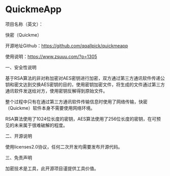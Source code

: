 # QuickmeApp
项目名称（英文）：

快密（Quickme）

开源地址Github：https://github.com/qqallpick/quickmeapp

使用说明：https://www.zsuuu.com/?p=1305

一、安全性说明

基于RSA算法的非对称加密对AES密钥进行加密，双方通过第三方通讯软件传递公钥和密文达到交换AES密钥的目的，使用密钥加密文件，将生成的文件通过第三方通讯软件发送给对方，使用密钥反解得到原始文件。

整个过程中只有在通过第三方通讯软件传输信息时使用了网络传输，快密（Quickme）软件本身不需要使用网络环境。

RSA算法使用了1024位长度的密钥，AES算法使用了256位长度的密钥，在可预见的未来属于很难破解的程度。

二、开源说明

使用licenses2.0协议，任何二次开发均需要发布开源代码。

三、免责声明

加密技术是工具，此开源项目谨提供工具价值。